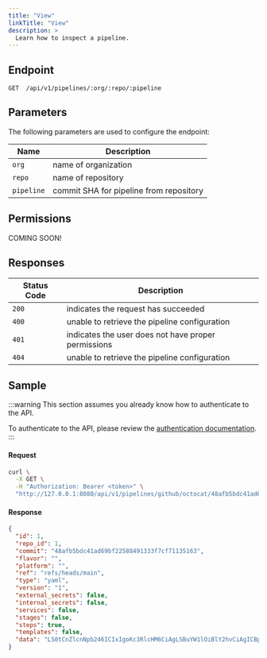 ```yaml
---
title: "View"
linkTitle: "View"
description: >
  Learn how to inspect a pipeline.
---
```


## Endpoint

```
GET  /api/v1/pipelines/:org/:repo/:pipeline
```

## Parameters

The following parameters are used to configure the endpoint:

| Name       | Description                             |
|------------|-----------------------------------------|
| `org`      | name of organization                    |
| `repo`     | name of repository                      |
| `pipeline` | commit SHA for pipeline from repository |

## Permissions

COMING SOON!

## Responses

| Status Code | Description                                              |
| ----------- |----------------------------------------------------------|
| `200`       | indicates the request has succeeded                      |
| `400`       | unable to retrieve the pipeline configuration            |
| `401`       | indicates the user does not have proper permissions      |
| `404`       | unable to retrieve the pipeline configuration            |

## Sample

:::warning
This section assumes you already know how to authenticate to the API.

To authenticate to the API, please review the [authentication documentation](/docs/reference/api/authentication.md).
:::

#### Request

```sh
curl \
  -X GET \
  -H "Authorization: Bearer <token>" \
  "http://127.0.0.1:8080/api/v1/pipelines/github/octocat/48afb5bdc41ad69bf22588491333f7cf71135163"
```

#### Response

```json
{
  "id": 1,
  "repo_id": 1,
  "commit": "48afb5bdc41ad69bf22588491333f7cf71135163",
  "flavor": "",
  "platform": "",
  "ref": "refs/heads/main",
  "type": "yaml",
  "version": "1",
  "external_secrets": false,
  "internal_secrets": false,
  "services": false,
  "stages": false,
  "steps": true,
  "templates": false,
  "data": "LS0tCnZlcnNpb246ICIxIgoKc3RlcHM6CiAgLSBuYW1lOiBlY2hvCiAgICBpbWFnZTogYWxwaW5lOmxhdGVzdAogICAgY29tbWFuZHM6IFtlY2hvIGZvb10="
}
```